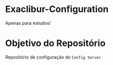 # Exaclibur-Configuration
Apenas para estudos!

# Objetivo do Repositório
Repositório de configuração do `Config Server`
